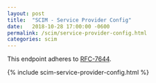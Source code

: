```yaml
---
layout: post
title:  "SCIM - Service Provider Config"
date:   2018-10-28 17:00:00 -0600
permalink: /scim/service-provider-config.html
categories: scim
---
```


This endpoint adheres to [RFC-7644](https://tools.ietf.org/html/rfc7644#section-4).

{% include scim-service-provider-config.html %}

